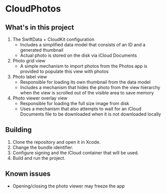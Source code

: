 # CloudPhotos

## What's in this project

1. The SwiftData + CloudKit configuration
    - Includes a simplified data model that consists of an ID and a generated thumbnail
    - Actual photo is stored on the disk via iCloud Documents
1. Photo grid view
    - A simple mechanism to import photos from the Photos app is provided to populate this view with photos
1. Photo label view
    - Responsible for loading its own thumbnail from the data model
    - Includes a mechanism that hides the photo from the view hierarchy when the view is scrolled out of the visible area to save memory
1. Photo viewer overlay view
    - Responsible for loading the full size image from disk
    - Uses a mechanism that also attempts to wait for an iCloud Documents file to be downloaded when it is not downloaded locally

## Building

1. Clone the repository and open it in Xcode.
1. Change the bundle identifier.
1. Configure signing and the iCloud container that will be used.
1. Build and run the project.

## Known issues
- Opening/closing the photo viewer may freeze the app
